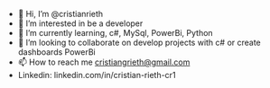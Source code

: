 - 👋 Hi, I’m @cristianrieth
- 👀 I’m interested in be a developer
- 🌱 I’m currently learning, c#, MySql, PowerBi, Python
- 💞️ I’m looking to collaborate on develop projects with c# or create dashboards PowerBi
- 📫 How to reach me cristiangrieth@gmail.com
- Linkedin: linkedin.com/in/cristian-rieth-cr1

<!---
cristianrieth/cristianrieth is a ✨ special ✨ repository because its `README.md` (this file) appears on your GitHub profile.
You can click the Preview link to take a look at your changes.
--->
